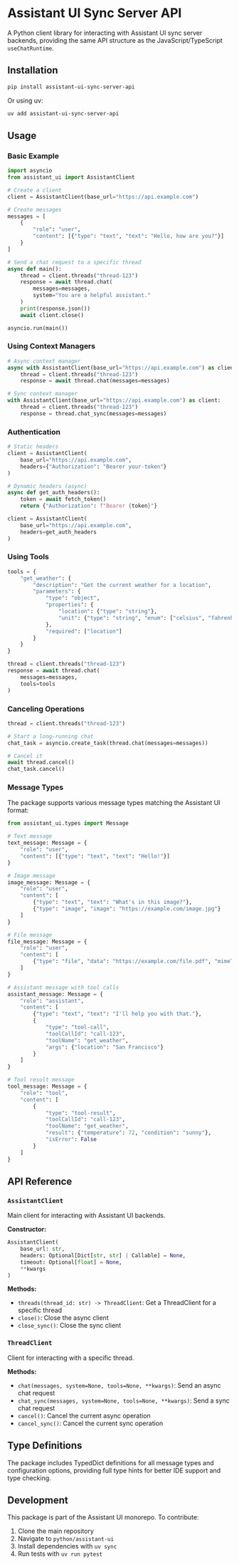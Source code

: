 # Assistant UI Sync Server API

A Python client library for interacting with Assistant UI sync server backends, providing the same API structure as the JavaScript/TypeScript `useChatRuntime`.

## Installation

```bash
pip install assistant-ui-sync-server-api
```

Or using uv:

```bash
uv add assistant-ui-sync-server-api
```

## Usage

### Basic Example

```python
import asyncio
from assistant_ui import AssistantClient

# Create a client
client = AssistantClient(base_url="https://api.example.com")

# Create messages
messages = [
    {
        "role": "user",
        "content": [{"type": "text", "text": "Hello, how are you?"}]
    }
]

# Send a chat request to a specific thread
async def main():
    thread = client.threads("thread-123")
    response = await thread.chat(
        messages=messages,
        system="You are a helpful assistant."
    )
    print(response.json())
    await client.close()

asyncio.run(main())
```

### Using Context Managers

```python
# Async context manager
async with AssistantClient(base_url="https://api.example.com") as client:
    thread = client.threads("thread-123")
    response = await thread.chat(messages=messages)

# Sync context manager
with AssistantClient(base_url="https://api.example.com") as client:
    thread = client.threads("thread-123")
    response = thread.chat_sync(messages=messages)
```

### Authentication

```python
# Static headers
client = AssistantClient(
    base_url="https://api.example.com",
    headers={"Authorization": "Bearer your-token"}
)

# Dynamic headers (async)
async def get_auth_headers():
    token = await fetch_token()
    return {"Authorization": f"Bearer {token}"}

client = AssistantClient(
    base_url="https://api.example.com",
    headers=get_auth_headers
)
```

### Using Tools

```python
tools = {
    "get_weather": {
        "description": "Get the current weather for a location",
        "parameters": {
            "type": "object",
            "properties": {
                "location": {"type": "string"},
                "unit": {"type": "string", "enum": ["celsius", "fahrenheit"]}
            },
            "required": ["location"]
        }
    }
}

thread = client.threads("thread-123")
response = await thread.chat(
    messages=messages,
    tools=tools
)
```

### Canceling Operations

```python
thread = client.threads("thread-123")

# Start a long-running chat
chat_task = asyncio.create_task(thread.chat(messages=messages))

# Cancel it
await thread.cancel()
chat_task.cancel()
```

### Message Types

The package supports various message types matching the Assistant UI format:

```python
from assistant_ui.types import Message

# Text message
text_message: Message = {
    "role": "user",
    "content": [{"type": "text", "text": "Hello!"}]
}

# Image message
image_message: Message = {
    "role": "user",
    "content": [
        {"type": "text", "text": "What's in this image?"},
        {"type": "image", "image": "https://example.com/image.jpg"}
    ]
}

# File message
file_message: Message = {
    "role": "user",
    "content": [
        {"type": "file", "data": "https://example.com/file.pdf", "mimeType": "application/pdf"}
    ]
}

# Assistant message with tool calls
assistant_message: Message = {
    "role": "assistant",
    "content": [
        {"type": "text", "text": "I'll help you with that."},
        {
            "type": "tool-call",
            "toolCallId": "call-123",
            "toolName": "get_weather",
            "args": {"location": "San Francisco"}
        }
    ]
}

# Tool result message
tool_message: Message = {
    "role": "tool",
    "content": [
        {
            "type": "tool-result",
            "toolCallId": "call-123",
            "toolName": "get_weather",
            "result": {"temperature": 72, "condition": "sunny"},
            "isError": False
        }
    ]
}
```

## API Reference

### `AssistantClient`

Main client for interacting with Assistant UI backends.

**Constructor:**

```python
AssistantClient(
    base_url: str,
    headers: Optional[Dict[str, str] | Callable] = None,
    timeout: Optional[float] = None,
    **kwargs
)
```

**Methods:**

- `threads(thread_id: str) -> ThreadClient`: Get a ThreadClient for a specific thread
- `close()`: Close the async client
- `close_sync()`: Close the sync client

### `ThreadClient`

Client for interacting with a specific thread.

**Methods:**

- `chat(messages, system=None, tools=None, **kwargs)`: Send an async chat request
- `chat_sync(messages, system=None, tools=None, **kwargs)`: Send a sync chat request
- `cancel()`: Cancel the current async operation
- `cancel_sync()`: Cancel the current sync operation

## Type Definitions

The package includes TypedDict definitions for all message types and configuration options, providing full type hints for better IDE support and type checking.

## Development

This package is part of the Assistant UI monorepo. To contribute:

1. Clone the main repository
2. Navigate to `python/assistant-ui`
3. Install dependencies with `uv sync`
4. Run tests with `uv run pytest`

